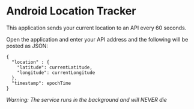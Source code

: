 # Android Location Tracker

This application sends your current location to an API every 60 seconds.

Open the application and enter your API address and the following will be posted as JSON:
```
{
  "location" : {
    "latitude": currentLatitude,
    "longitude": currentLongitude
  },
  "timestamp": epochTime
}
```

_Warning: The service runs in the background and will NEVER die_
